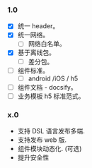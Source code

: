 ### 1.0 

* [x] 统一 header。
* [x] 统一网络。
    * [ ] 网络白名单。
* [x] 基于离线包。
    * [ ] 差分包。
* [ ] 组件标准。
    * [ ] android /iOS / h5
* [ ] 组件文档 - docsify。
* [ ] 业务模板 h5 标准范式。

### x.0 
* 支持 DSL 语言发布多端.
* 支持发布 web 版.
* 组件模块动态化. (可选)
* 提升安全性


